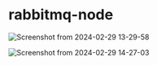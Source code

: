 # rabbitmq-node

![Screenshot from 2024-02-29 13-29-58](https://github.com/AFZL210/rabbitmq-node/assets/79896602/2bd35817-4566-46ad-8e9b-b661f6c4bcc0)

![Screenshot from 2024-02-29 14-27-03](https://github.com/AFZL210/rabbitmq-node/assets/79896602/fa6561f8-53fe-4840-ab65-72ab2cb09b69)


